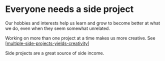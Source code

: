 # Everyone needs a side project

Our hobbies and interests help us learn and grow to become better at what we do, even when they seem somewhat unrelated.


Working on more than one project at a time makes us more creative. See 
[[multiple-side-projects-yields-creativity]]

Side projects are a great source of side income.


[//begin]: # "Autogenerated link references for markdown compatibility"
[multiple-side-projects-yields-creativity]: multiple-side-projects-yields-creativity "Multiple Side Projects Yields Creativity"
[//end]: # "Autogenerated link references"